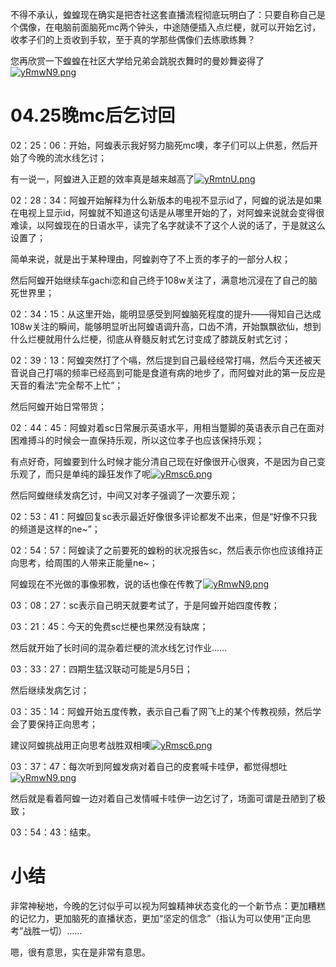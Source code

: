 不得不承认，蝗蝗现在确实是把杏社这套直播流程彻底玩明白了：只要自称自己是个偶像，在电脑前面脑死mc两个钟头，中途随便插入点烂梗，就可以开始乞讨，收孝子们的上贡收到手软，至于真的学那些偶像们去练歌练舞？

您再欣赏一下蝗蝗在社区大学给兄弟会跳脱衣舞时的曼妙舞姿得了[![yRmwN9.png](https://z3.ax1x.com/2021/02/18/yRmwN9.png)](https://imgtu.com/i/yRmwN9)

# 04.25晚mc后乞讨回

02：25：06：开始，阿蝗表示我好努力脑死mc噢，孝子们可以上供惹，然后开始了今晚的流水线乞讨；

有一说一，阿蝗进入正题的效率真是越来越高了[![yRmtnU.png](https://z3.ax1x.com/2021/02/18/yRmtnU.png)](https://imgtu.com/i/yRmtnU)

02：28：34：阿蝗开始解释为什么新版本的电视不显示id了，阿蝗的说法是如果在电视上显示id，阿蝗就不知道这句话是从哪里开始的了，对阿蝗来说就会变得很难读，以阿蝗现在的日语水平，读完了名字就读不了这个人说的话了，于是就这么设置了；

简单来说，就是出于某种理由，阿蝗剥夺了不上贡的孝子的一部分人权；

然后阿蝗开始继续车gachi恋和自己终于108w关注了，满意地沉浸在了自己的脑死世界里；

02：34：15：从这里开始，能明显感受到阿蝗脑死程度的提升——得知自己达成108w关注的瞬间，能够明显听出阿蝗语调升高，口齿不清，开始飘飘欲仙，想到什么烂梗就用什么烂梗，彻底从脊髓反射式乞讨变成了膝跳反射式乞讨；

02：39：13：阿蝗突然打了个嗝，然后提到自己最经经常打嗝，然后今天还被天音说自己打嗝的频率已经高到可能是食道有病的地步了，而阿蝗对此的第一反应是天音的看法“完全帮不上忙”；

然后阿蝗开始日常带货；

02：44：45：阿蝗对着sc日常展示英语水平，用相当蹩脚的英语表示自己在面对困难搏斗的时候会一直保持乐观，所以这位孝子也应该保持乐观；

有点好奇，阿蝗要到什么时候才能分清自己现在好像很开心很爽，不是因为自己变乐观了，而只是单纯的躁狂发作了呢[![yRmsc6.png](https://z3.ax1x.com/2021/02/18/yRmsc6.png)](https://imgtu.com/i/yRmsc6)

然后阿蝗继续发病乞讨，中间又对孝子强调了一次要乐观；

02：53：41：阿蝗回复sc表示最近好像很多评论都发不出来，但是“好像不只我的频道是这样的ne~”；

02：54：57：阿蝗读了之前要死的蝗粉的状况报告sc，然后表示你也应该维持正向思考，给周围的人带来正能量ne~；

阿蝗现在不光做的事像邪教，说的话也像在传教了[![yRmwN9.png](https://z3.ax1x.com/2021/02/18/yRmwN9.png)](https://imgtu.com/i/yRmwN9)

03：08：27：sc表示自己明天就要考试了，于是阿蝗开始四度传教；

03：21：45：今天的免费sc烂梗也果然没有缺席；

然后就开始了长时间的混杂着烂梗的流水线乞讨作业……

03：33：27：四期生猛汉联动可能是5月5日；

然后继续发病乞讨；

03：35：14：阿蝗开始五度传教，表示自己看了网飞上的某个传教视频，然后学会了要保持正向思考；

建议阿蝗挑战用正向思考战胜双相噢[![yRmsc6.png](https://z3.ax1x.com/2021/02/18/yRmsc6.png)](https://imgtu.com/i/yRmsc6)

03：37：47：每次听到阿蝗发病对着自己的皮套喊卡哇伊，都觉得想吐[![yRmwN9.png](https://z3.ax1x.com/2021/02/18/yRmwN9.png)](https://imgtu.com/i/yRmwN9)

然后就是看着阿蝗一边对着自己发情喊卡哇伊一边乞讨了，场面可谓是丑陋到了极致；

03：54：43：结束。

# 小结

非常神秘地，今晚的乞讨似乎可以视为阿蝗精神状态变化的一个新节点：更加糟糕的记忆力，更加脑死的直播状态，更加“坚定的信念”（指认为可以使用“正向思考”战胜一切）……

嗯，很有意思，实在是非常有意思。